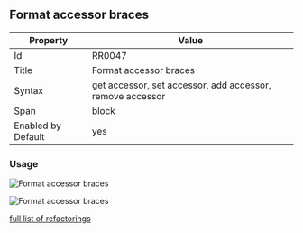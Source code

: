 ## Format accessor braces

Property | Value
--- | --- 
Id | RR0047
Title | Format accessor braces
Syntax | get accessor, set accessor, add accessor, remove accessor
Span | block
Enabled by Default | yes

### Usage

![Format accessor braces](../../images/refactorings/FormatAccessorBracesOnMultipleLines.png)

![Format accessor braces](../../images/refactorings/FormatAccessorBracesOnSingleLine.png)

[full list of refactorings](Refactorings.md)
